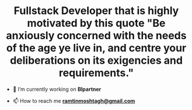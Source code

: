 
<h1 align="center">Fullstack Developer that is highly motivated by this quote "Be anxiously concerned with the needs of the age ye live in, and centre your deliberations on its exigencies and requirements."</h1>

- 🔭 I’m currently working on **BIpartner**

- 📫 How to reach me **ramtinmoshtagh@gmail.com**



<!-- Proudly created with GPRM ( https://gprm.itsvg.in ) -->

